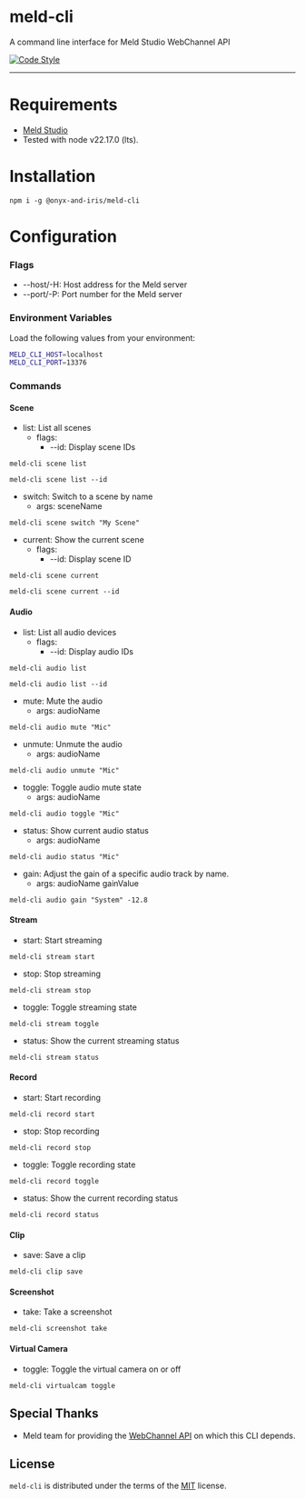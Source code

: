 # meld-cli

A command line interface for Meld Studio WebChannel API

[![Code Style](https://img.shields.io/badge/code_style-standard-violet.svg)](https://github.com/standard/standard)

---

# Requirements

-   [Meld Studio](https://meldstudio.co/)
-   Tested with node v22.17.0 (lts).

# Installation

```console
npm i -g @onyx-and-iris/meld-cli
```

# Configuration

### Flags

-   --host/-H: Host address for the Meld server
-   --port/-P: Port number for the Meld server

### Environment Variables

Load the following values from your environment:

```bash
MELD_CLI_HOST=localhost
MELD_CLI_PORT=13376
```

### Commands

#### Scene

-   list: List all scenes
    -   flags: 
        -   --id: Display scene IDs

```console
meld-cli scene list

meld-cli scene list --id
```

-   switch: Switch to a scene by name
    - args: sceneName

```console
meld-cli scene switch "My Scene"
```

-   current: Show the current scene
    -   flags: 
        -   --id: Display scene ID

```console
meld-cli scene current

meld-cli scene current --id
```

#### Audio

-   list: List all audio devices
    -   flags: 
        -   --id: Display audio IDs

```console
meld-cli audio list

meld-cli audio list --id
```

-   mute: Mute the audio
    - args: audioName

```console
meld-cli audio mute "Mic"
```

-   unmute: Unmute the audio
    - args: audioName

```console
meld-cli audio unmute "Mic"
```

-   toggle: Toggle audio mute state
    - args: audioName

```console
meld-cli audio toggle "Mic"
```

-   status: Show current audio status
    - args: audioName

```console
meld-cli audio status "Mic"
```

-   gain: Adjust the gain of a specific audio track by name.
    -   args: audioName gainValue

```console
meld-cli audio gain "System" -12.8
```

#### Stream

-   start: Start streaming

```console
meld-cli stream start
```

-   stop: Stop streaming

```console
meld-cli stream stop
```

-   toggle: Toggle streaming state

```console
meld-cli stream toggle
```

-   status: Show the current streaming status

```console
meld-cli stream status
```

#### Record

-   start: Start recording

```console
meld-cli record start
```

-   stop: Stop recording

```console
meld-cli record stop
```

-   toggle: Toggle recording state

```console
meld-cli record toggle
```

-   status: Show the current recording status

```console
meld-cli record status
```

#### Clip

-   save: Save a clip

```console
meld-cli clip save
```

#### Screenshot

-   take: Take a screenshot

```console
meld-cli screenshot take
```

#### Virtual Camera

-   toggle: Toggle the virtual camera on or off

```console
meld-cli virtualcam toggle
```

## Special Thanks

-   Meld team for providing the [WebChannel API](https://github.com/MeldStudio/streamdeck/blob/main/WebChannelAPI.md) on which this CLI depends.

## License

`meld-cli` is distributed under the terms of the [MIT](https://spdx.org/licenses/MIT.html) license.
